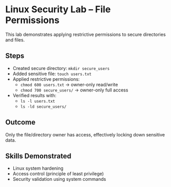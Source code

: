 # Linux Security Lab – File Permissions

This lab demonstrates applying restrictive permissions to secure directories and files.

## Steps
- Created secure directory: `mkdir secure_users`
- Added sensitive file: `touch users.txt`
- Applied restrictive permissions:
  - `chmod 600 users.txt` → owner-only read/write
  - `chmod 700 secure_users/` → owner-only full access
- Verified results with:
  - `ls -l users.txt`
  - `ls -ld secure_users/`

## Outcome
Only the file/directory owner has access, effectively locking down sensitive data.

## Skills Demonstrated
- Linux system hardening  
- Access control (principle of least privilege)  
- Security validation using system commands
